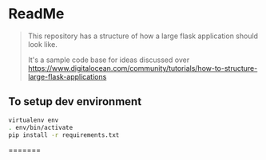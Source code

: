 # ReadMe

>This repository has a structure of how a large flask application should look like. 
>
>It's a sample code base for ideas discussed over
>https://www.digitalocean.com/community/tutorials/how-to-structure-large-flask-applications

## To setup dev environment

```sh
virtualenv env
. env/bin/activate
pip install -r requirements.txt
```
=======
